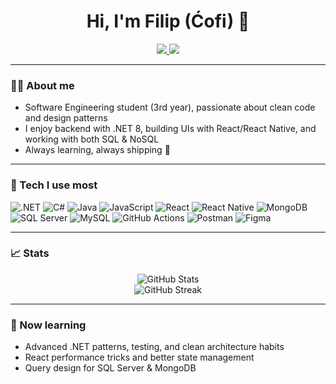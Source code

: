<h1 align="center">Hi, I'm Filip (Ćofi) 👋</h1>

<p align="center">
  <a href="https://github.com/filipDjekic?tab=followers">
    <img src="https://img.shields.io/github/followers/filipDjekic?label=Follow&style=for-the-badge" />
  </a>
  <a href="https://github.com/filipDjekic">
    <img src="https://komarev.com/ghpvc/?username=filipDjekic&style=for-the-badge" />
  </a>
</p>

---

### 🧑‍💻 About me
- Software Engineering student (3rd year), passionate about clean code and design patterns  
- I enjoy backend with .NET 8, building UIs with React/React Native, and working with both SQL & NoSQL  
- Always learning, always shipping 🔧

---

### 🧰 Tech I use most
<p>
  <img alt=".NET" src="https://img.shields.io/badge/.NET-512BD4?logo=dotnet&logoColor=white&style=flat" />
  <img alt="C#" src="https://img.shields.io/badge/C%23-239120?logo=csharp&logoColor=white&style=flat" />
  <img alt="Java" src="https://img.shields.io/badge/Java-007396?logo=openjdk&logoColor=white&style=flat" />
  <img alt="JavaScript" src="https://img.shields.io/badge/JavaScript-F7DF1E?logo=javascript&logoColor=black&style=flat" />
  <img alt="React" src="https://img.shields.io/badge/React-61DAFB?logo=react&logoColor=black&style=flat" />
  <img alt="React Native" src="https://img.shields.io/badge/React%20Native-61DAFB?logo=react&logoColor=black&style=flat" />
  <img alt="MongoDB" src="https://img.shields.io/badge/MongoDB-47A248?logo=mongodb&logoColor=white&style=flat" />
  <img alt="SQL Server" src="https://img.shields.io/badge/SQL%20Server-CC2927?logo=microsoftsqlserver&logoColor=white&style=flat" />
  <img alt="MySQL" src="https://img.shields.io/badge/MySQL-4479A1?logo=mysql&logoColor=white&style=flat" />
  <img alt="GitHub Actions" src="https://img.shields.io/badge/GitHub%20Actions-2088FF?logo=githubactions&logoColor=white&style=flat" />
  <img alt="Postman" src="https://img.shields.io/badge/Postman-FF6C37?logo=postman&logoColor=white&style=flat" />
  <img alt="Figma" src="https://img.shields.io/badge/Figma-F24E1E?logo=figma&logoColor=white&style=flat" />
</p>

---

### 📈 Stats
<p align="center">
  <img src="https://github-readme-stats.vercel.app/api?username=filipDjekic&show_icons=true&hide_title=true&hide_rank=false&include_all_commits=true&count_private=true" alt="GitHub Stats" />
  <br/>
  <img src="https://streak-stats.demolab.com?user=filipDjekic" alt="GitHub Streak" />
</p>

---

### 🎯 Now learning
- Advanced .NET patterns, testing, and clean architecture habits  
- React performance tricks and better state management  
- Query design for SQL Server & MongoDB
